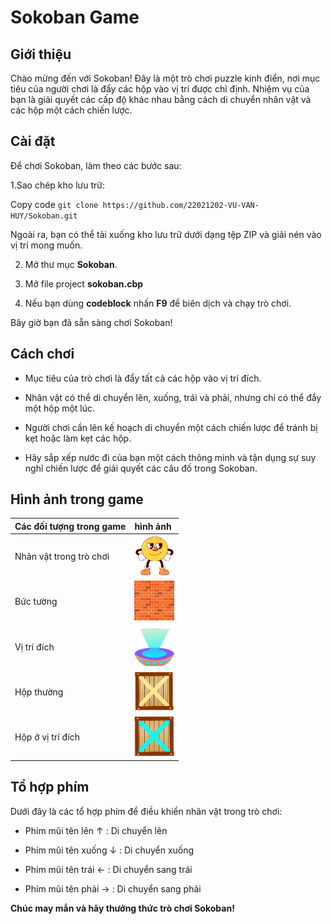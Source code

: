 # Sokoban Game
## Giới thiệu
Chào mừng đến với Sokoban! Đây là một trò chơi puzzle kinh điển, nơi mục tiêu của người chơi là đẩy các hộp vào vị trí được chỉ định. Nhiệm vụ của bạn là giải quyết các cấp độ khác nhau bằng cách di chuyển nhân vật và các hộp một cách chiến lược.
## Cài đặt
Để chơi Sokoban, làm theo các bước sau: <br>

1.Sao chép kho lưu trữ:

Copy code  ``` git clone https://github.com/22021202-VU-VAN-HUY/Sokoban.git ```

Ngoài ra, bạn có thể tải xuống kho lưu trữ dưới dạng tệp ZIP và giải nén vào vị trí mong muốn.

2. Mở thư mục **Sokoban**.

4. Mở file project **sokoban.cbp**

6. Nếu bạn dùng **codeblock** nhấn **F9** để biên dịch và chạy trò chơi.

Bây giờ bạn đã sẵn sàng chơi Sokoban!

## Cách chơi
- Mục tiêu của trò chơi là đẩy tất cả các hộp vào vị trí đích. 

- Nhân vật có thể di chuyển lên, xuống, trái và phải, nhưng chỉ có thể đẩy một hộp một lúc. 

- Người chơi cần lên kế hoạch di chuyển một cách chiến lược để tránh bị kẹt hoặc làm kẹt các hộp.

- Hãy sắp xếp nước đi của bạn một cách thông minh và tận dụng sự suy nghĩ chiến lược để giải quyết các câu đố trong Sokoban.

## Hình ảnh trong game

| Các đối tượng trong game |  hình ảnh | 
| :----------------------- | :-------- | 
| Nhân vật trong trò chơi  |   <img src="sokoban/image/character1.png" alt="example" style="width:64px; height:64px;">     |      
| Bức tường                |     <img src="sokoban/image/wall.png" alt="example" style="width:64px; height:64px;">         |
| Vị trí đích              | <img src="sokoban/image/location_correct.png" alt="example" style="width:64px; height:64px;"> | 
| Hộp thường               | <img src="sokoban/image/box.png" alt="example" style="width:64px; height:64px;">              | 
| Hộp ở vị trí đích        | <img src="sokoban/image/box_correct.png" alt="example" style="width:64px; height:64px;">      | 


## Tổ hợp phím
Dưới đây là các tổ hợp phím để điều khiển nhân vật trong trò chơi:

- Phím mũi tên lên &uarr; : Di chuyển lên

- Phím mũi tên xuống &darr; : Di chuyển xuống

- Phím mũi tên trái &larr; : Di chuyển sang trái

- Phím mũi tên phải &rarr; : Di chuyển sang phải



**Chúc may mắn và hãy thưởng thức trò chơi Sokoban!**


